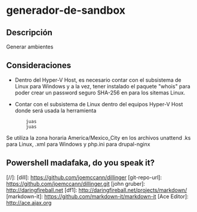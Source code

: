 # generador-de-sandbox

## Descripción
Generar ambientes 

## Consideraciones

- Dentro del Hyper-V Host, es necesario contar con el subsistema de Linux para Windows y a la vez, tener instalado el paquete "whois" para poder crear un password seguro SHA-256 en para los sitemas Linux.

- Contar con el subsistema de Linux dentro del equipos Hyper-V Host donde será usada la herramienta
    ```
        juas
        juas
    ```
Se utiliza la zona horaria America/Mexico_City en los archivos unattend .ks para Linux, .xml para Windows y php.ini para drupal-nginx
## Powershell madafaka, do you speak it?

[//]:
   [dill]: <https://github.com/joemccann/dillinger>
   [git-repo-url]: <https://github.com/joemccann/dillinger.git>
   [john gruber]: <http://daringfireball.net>
   [df1]: <http://daringfireball.net/projects/markdown/>
   [markdown-it]: <https://github.com/markdown-it/markdown-it>
   [Ace Editor]: <http://ace.ajax.org>